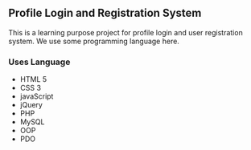 ## Profile Login and Registration System

This is a learning purpose project for profile login and user registration system. We use some programming language here.

### Uses Language

- HTML 5
- CSS 3
- javaScript
- jQuery
- PHP
- MySQL
- OOP
- PDO